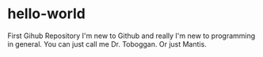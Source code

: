 # hello-world
First Gihub Repository
I'm new to Github and really I'm new to programming in general. You can just call me Dr. Toboggan.
Or just Mantis.
